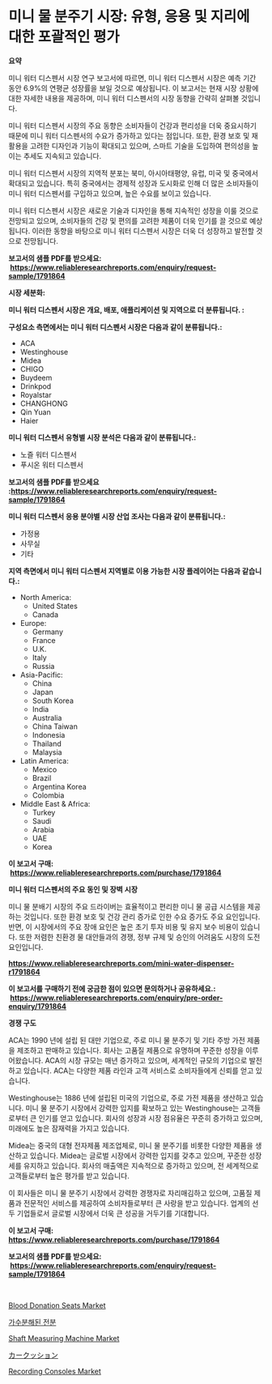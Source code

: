 <p><h1>미니 물 분주기 시장: 유형, 응용 및 지리에 대한 포괄적인 평가</h1></p><p><strong>요약</strong></p>
<p><p>미니 워터 디스펜서 시장 연구 보고서에 따르면, 미니 워터 디스펜서 시장은 예측 기간 동안 6.9%의 연평균 성장률을 보일 것으로 예상됩니다. 이 보고서는 현재 시장 상황에 대한 자세한 내용을 제공하며, 미니 워터 디스펜서의 시장 동향을 간략히 살펴볼 것입니다.</p><p>미니 워터 디스펜서 시장의 주요 동향은 소비자들이 건강과 편리성을 더욱 중요시하기 때문에 미니 워터 디스펜서의 수요가 증가하고 있다는 점입니다. 또한, 환경 보호 및 재활용을 고려한 디자인과 기능이 확대되고 있으며, 스마트 기술을 도입하여 편의성을 높이는 추세도 지속되고 있습니다.</p><p>미니 워터 디스펜서 시장의 지역적 분포는 북미, 아시아태평양, 유럽, 미국 및 중국에서 확대되고 있습니다. 특히 중국에서는 경제적 성장과 도시화로 인해 더 많은 소비자들이 미니 워터 디스펜서를 구입하고 있으며, 높은 수요를 보이고 있습니다.</p><p>미니 워터 디스펜서 시장은 새로운 기술과 디자인을 통해 지속적인 성장을 이룰 것으로 전망되고 있으며, 소비자들의 건강 및 편의를 고려한 제품이 더욱 인기를 끌 것으로 예상됩니다. 이러한 동향을 바탕으로 미니 워터 디스펜서 시장은 더욱 더 성장하고 발전할 것으로 전망됩니다.</p></p>
<p><strong>보고서의 샘플 PDF를 받으세요: &nbsp;<a href="https://www.reliableresearchreports.com/enquiry/request-sample/1791864">https://www.reliableresearchreports.com/enquiry/request-sample/1791864</a></strong></p>
<p><strong>시장 세분화:</strong></p>
<p><strong> 미니 워터 디스펜서 시장은 개요, 배포, 애플리케이션 및 지역으로 더 분류됩니다. :</strong></p>
<p><strong>구성요소 측면에서는 미니 워터 디스펜서 시장은 다음과 같이 분류됩니다.:</strong></p>
<p><ul><li>ACA</li><li>Westinghouse</li><li>Midea</li><li>CHIGO</li><li>Buydeem</li><li>Drinkpod</li><li>Royalstar</li><li>CHANGHONG</li><li>Qin Yuan</li><li>Haier</li></ul></p>
<p><strong> 미니 워터 디스펜서 유형별 시장 분석은 다음과 같이 분류됩니다.:</strong></p>
<p><ul><li>노즐 워터 디스펜서</li><li>푸시온 워터 디스펜서</li></ul></p>
<p><strong>보고서의 샘플 PDF를 받으세요 :<a href="https://www.reliableresearchreports.com/enquiry/request-sample/1791864">https://www.reliableresearchreports.com/enquiry/request-sample/1791864</a></strong></p>
<p><strong> 미니 워터 디스펜서 응용 분야별 시장 산업 조사는 다음과 같이 분류됩니다.:</strong></p>
<p><ul><li>가정용</li><li>사무실</li><li>기타</li></ul></p>
<p><strong>지역 측면에서 미니 워터 디스펜서 지역별로 이용 가능한 시장 플레이어는 다음과 같습니다.:</strong></p>
<p><ul>
    <li>
        North America:
        <ul>
            <li>United States</li>
            <li>Canada</li>
        </ul>
    </li>
    <li>
        Europe:
        <ul>
            <li>Germany</li>
            <li>France</li>
            <li>U.K.</li>
            <li>Italy</li>
            <li>Russia</li>
        </ul>
    </li>
    <li>
        Asia-Pacific:
        <ul>
            <li>China</li>
            <li>Japan</li>
            <li>South Korea</li>
            <li>India</li>
            <li>Australia</li>
            <li>China Taiwan</li>
            <li>Indonesia</li>
            <li>Thailand</li>
            <li>Malaysia</li>
        </ul>
    </li>
    <li>
        Latin America:
        <ul>
            <li>Mexico</li>
            <li>Brazil</li>
            <li>Argentina Korea</li>
            <li>Colombia</li>
        </ul>
    </li>
    <li>
        Middle East & Africa:
        <ul>
            <li>Turkey</li>
            <li>Saudi</li>
            <li>Arabia</li>
            <li>UAE</li>
            <li>Korea</li>
        </ul>
    </li>
    </ul></p>
<p><strong>이 보고서 구매: &nbsp;<a href="https://www.reliableresearchreports.com/purchase/1791864">https://www.reliableresearchreports.com/purchase/1791864</a></strong></p>
<p><strong>미니 워터 디스펜서의 주요 동인 및 장벽 시장</strong></p>
<p><p>미니 물 분배기 시장의 주요 드라이버는 효율적이고 편리한 미니 물 공급 시스템을 제공하는 것입니다. 또한 환경 보호 및 건강 관리 증가로 인한 수요 증가도 주요 요인입니다. 반면, 이 시장에서의 주요 장애 요인은 높은 초기 투자 비용 및 유지 보수 비용이 있습니다. 또한 저렴한 친환경 물 대안들과의 경쟁, 정부 규제 및 승인의 어려움도 시장의 도전 요인입니다.</p></p>
<p><strong><a href="https://www.reliableresearchreports.com/mini-water-dispenser-r1791864">https://www.reliableresearchreports.com/mini-water-dispenser-r1791864</a></strong></p>
<p><strong>이 보고서를 구매하기 전에 궁금한 점이 있으면 문의하거나 공유하세요.: &nbsp;<a href="https://www.reliableresearchreports.com/enquiry/pre-order-enquiry/1791864">https://www.reliableresearchreports.com/enquiry/pre-order-enquiry/1791864</a></strong></p>
<p><strong>경쟁 구도</strong></p>
<p><p>ACA는 1990 년에 설립 된 대만 기업으로, 주로 미니 물 분주기 및 기타 주방 가전 제품을 제조하고 판매하고 있습니다. 회사는 고품질 제품으로 유명하며 꾸준한 성장을 이루어왔습니다. ACA의 시장 규모는 매년 증가하고 있으며, 세계적인 규모의 기업으로 발전하고 있습니다. ACA는 다양한 제품 라인과 고객 서비스로 소비자들에게 신뢰를 얻고 있습니다.</p><p>Westinghouse는 1886 년에 설립된 미국의 기업으로, 주로 가전 제품을 생산하고 있습니다. 미니 물 분주기 시장에서 강력한 입지를 확보하고 있는 Westinghouse는 고객들로부터 큰 인기를 얻고 있습니다. 회사의 성장과 시장 점유율은 꾸준히 증가하고 있으며, 미래에도 높은 잠재력을 가지고 있습니다.</p><p>Midea는 중국의 대형 전자제품 제조업체로, 미니 물 분주기를 비롯한 다양한 제품을 생산하고 있습니다. Midea는 글로벌 시장에서 강력한 입지를 갖추고 있으며, 꾸준한 성장세를 유지하고 있습니다. 회사의 매출액은 지속적으로 증가하고 있으며, 전 세계적으로 고객들로부터 높은 평가를 받고 있습니다.</p><p>이 회사들은 미니 물 분주기 시장에서 강력한 경쟁자로 자리매김하고 있으며, 고품질 제품과 전문적인 서비스를 제공하여 소비자들로부터 큰 사랑을 받고 있습니다. 업계의 선두 기업들로서 글로벌 시장에서 더욱 큰 성공을 거두기를 기대합니다.</p></p>
<p><strong>이 보고서 구매: &nbsp; <a href="https://www.reliableresearchreports.com/purchase/1791864">https://www.reliableresearchreports.com/purchase/1791864</a></strong></p>
<p><strong>보고서의 샘플 PDF를 받으세요: &nbsp;<a href="https://www.reliableresearchreports.com/enquiry/request-sample/1791864">https://www.reliableresearchreports.com/enquiry/request-sample/1791864</a></strong><strong></strong></p>
<p>&nbsp;</p>
<p><p><a href="https://github.com/CliffMedina6/Market-Research-Report-List-4/blob/main/blood-donation-seats-market.md">Blood Donation Seats Market</a></p><p><a href="https://medium.com/@goonfghyt6587/%EA%B0%80%EC%88%98%EB%B6%84%ED%95%B4-%EC%A0%84%EB%B6%84-%EC%8B%9C%EC%9E%A5-%EC%A0%84%EB%A7%9D-%EC%82%B0%EC%97%85-%EA%B0%9C%EC%9A%94-%EB%B0%8F-%EC%98%88%EC%B8%A1-2024%EB%85%84%EB%B6%80%ED%84%B0-2031%EB%85%84-c5ff9894f97f">가수분해된 전분</a></p><p><a href="https://view.publitas.com/reportprime-1/shaft-measuring-machine-market-competitive-analysis-market-trends-and-forecast-to-2031/">Shaft Measuring Machine Market</a></p><p><a href="https://github.com/mreklxf44233/Market-Research-Report-List-1/blob/main/778251024201.md">カークッション</a></p><p><a href="https://eight-handstand-8fb.notion.site/Recording-Consoles-Market-Size-Reveals-the-Best-Marketing-Channels-In-Global-Industry-f729d901dc86446792f2b1800d339a9d">Recording Consoles Market</a></p></p>